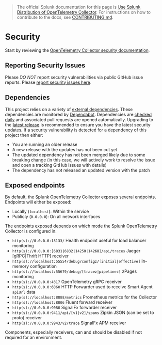 > The official Splunk documentation for this page is [Use Splunk Distribution of OpenTelemetry Collector](https://docs.splunk.com/Observability/gdi/opentelemetry/resources.html). For instructions on how to contribute to the docs, see [CONTRIBUTING.md](../CONTRIBUTING#documentation.md).

# Security

Start by reviewing the [OpenTelemetry Collector security
documentation](https://github.com/open-telemetry/opentelemetry-collector/blob/main/docs/security.md).

## Reporting Security Issues

Please *DO NOT* report security vulnerabilities via public GitHub issue
reports. Please [report security issues here](
https://www.splunk.com/en_us/product-security/report.html).

## Dependencies

This project relies on a variety of [external
dependencies](https://github.com/signalfx/splunk-otel-collector/network/dependencies).
These dependencies are monitored by
[Dependabot](https://docs.github.com/en/code-security/dependabot/dependabot-security-updates/configuring-dependabot-security-updates).
Dependencies are [checked
daily](https://github.com/signalfx/splunk-otel-collector/blob/main/.github/dependabot.yml)
and associated pull requests are opened automatically. Upgrading to the [latest
release](https://github.com/signalfx/splunk-otel-collector/releases)
is recommended to ensure you have the latest security updates. If a security
vulnerability is detected for a dependency of this project then either:

- You are running an older release
- A new release with the updates has not been cut yet
- The updated dependency has not been merged likely due to some breaking change
  (in this case, we will actively work to resolve the issue and open a tracking GitHub issues with details)
- The dependency has not released an updated version with the patch

## Exposed endpoints

By default, the Splunk OpenTelemetry Collector exposes several endpoints.
Endpoints will either be exposed:

- Locally (`localhost`): Within the service
- Publicly (`0.0.0.0`): On all network interfaces

The endpoints exposed depends on which mode the Splunk OpenTelemetry Collector
is configured in.

- `http(s)://0.0.0.0:13133/` Health endpoint useful for load balancer monitoring
- `http(s)://0.0.0.0:[6831|6832|14250|14268]/api/traces` Jaeger [gRPC|Thrift HTTP] receiver
- `http(s)://localhost:55554/debug/configz/[initial|effective]` in-memory configuration
- `http(s)://localhost:55679/debug/[tracez|pipelinez]` zPages monitoring
- `http(s)://0.0.0.0:4317` OpenTelemetry gRPC receiver
- `http(s)://0.0.0.0:6060` HTTP Forwarder used to receive Smart Agent `apiUrl` data
- `http(s)://localhost:8888/metrics` Prometheus metrics for the Collector
- `http(s)://localhost:8006` Fluent forward receiver
- `http(s)://0.0.0.0:9080` SignalFx forwarder receiver
- `http(s)://0.0.0.0:9411/api/[v1|v2]/spans` Zipkin JSON (can be set to proto) receiver
- `http(s)://0.0.0.0:9943/v2/trace` SignalFx APM receiver

Components, especially receivers, can and should be disabled if not required
for an environment.

